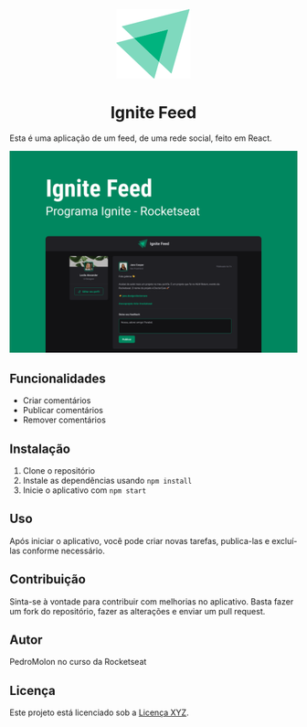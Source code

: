 <p align="center">
  <img src="src/assets/ignite-logo.svg" alt="" />
  <h1 align="center">Ignite Feed</h1>
</p>

Esta é uma aplicação de um feed, de uma rede social, feito em React.

<img src="src/assets/cover.png" alt=""/>

## Funcionalidades

- Criar comentários
- Publicar comentários
- Remover comentários

## Instalação

1. Clone o repositório
2. Instale as dependências usando `npm install`
3. Inicie o aplicativo com `npm start`

## Uso

Após iniciar o aplicativo, você pode criar novas tarefas, publica-las e excluí-las conforme necessário.

## Contribuição

Sinta-se à vontade para contribuir com melhorias no aplicativo. Basta fazer um fork do repositório, fazer as alterações e enviar um pull request.

## Autor

PedroMolon no curso da Rocketseat

## Licença

Este projeto está licenciado sob a [Licença XYZ](link-da-licenca).
